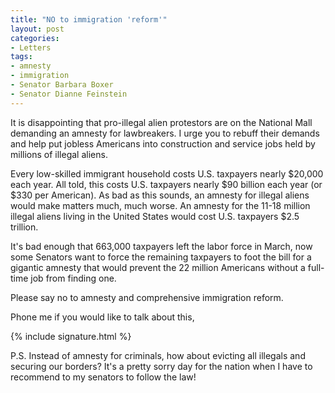 ```yaml
---
title: "NO to immigration 'reform'"
layout: post
categories:
- Letters
tags:
- amnesty
- immigration
- Senator Barbara Boxer
- Senator Dianne Feinstein
---
```


It is disappointing that pro-illegal alien protestors are on the National Mall demanding an amnesty for lawbreakers. I urge you to rebuff their demands and help put jobless Americans into construction and service jobs held by millions of illegal aliens.  
  
Every low-skilled immigrant household costs U.S. taxpayers nearly $20,000 each year. All told, this costs U.S. taxpayers nearly $90 billion each year (or $330 per American). As bad as this sounds, an amnesty for illegal aliens would make matters much, much worse. An amnesty for the 11-18 million illegal aliens living in the United States would cost U.S. taxpayers $2.5 trillion.

It's bad enough that 663,000 taxpayers left the labor force in March, now some Senators want to force the remaining taxpayers to foot the bill for a gigantic amnesty that would prevent the 22 million Americans without a full-time job from finding one.

Please say no to amnesty and comprehensive immigration reform.

Phone me if you would like to talk about this,

{% include signature.html %}

P.S. Instead of amnesty for criminals, how about evicting all illegals and securing our borders? It's a pretty sorry day for the nation when I have to recommend to my senators to follow the law!